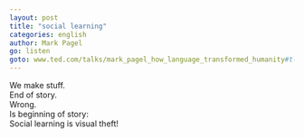 ```yaml
---
layout: post
title: "social learning"
categories: english
author: Mark Pagel
go: listen
goto: www.ted.com/talks/mark_pagel_how_language_transformed_humanity#t-454949
---
```


We make stuff.  
End of story.   
Wrong.  
Is beginning of story:  
Social learning is visual theft!

